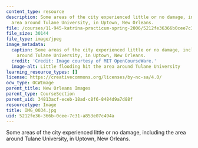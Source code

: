 ```yaml
---
content_type: resource
description: Some areas of the city experienced little or no damage, including the
  area around Tulane University, in Uptown, New Orleans.
file: /courses/11-945-katrina-practicum-spring-2006/5212fe36366b0cee7c31a853e07c494a_IMG_0034.jpg
file_size: 30144
file_type: image/jpeg
image_metadata:
  caption: Some areas of the city experienced little or no damage, including the area
    around Tulane University, in Uptown, New Orleans.
  credit: 'Credit: Image courtesy of MIT OpenCourseWare.'
  image-alt: Little flooding hit the area around Tulane University
learning_resource_types: []
license: https://creativecommons.org/licenses/by-nc-sa/4.0/
ocw_type: OCWImage
parent_title: New Orleans Images
parent_type: CourseSection
parent_uid: 34813acf-eceb-18ad-c8f6-8484d9a7d88f
resourcetype: Image
title: IMG_0034.jpg
uid: 5212fe36-366b-0cee-7c31-a853e07c494a
---
```

Some areas of the city experienced little or no damage, including the area around Tulane University, in Uptown, New Orleans.
